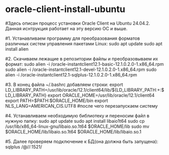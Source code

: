 # oracle-client-install-ubuntu
#Здесь описан процесс установки Oracle Client на Ubuntu 24.04.2. Данная иснтрукция работает на эту версию ОС и выше.

#1. Устанавливаем программу для преобразования форматов различных систем управления пакетами Linux:
sudo apt update
sudo apt install alien

#2. Скачиваем лежащие в репозитории файлы и преобразовываем их формат:
sudo alien -i <path-to>/oracle-instantclient12.1-basic-12.1.0.2.0-1.x86_64.rpm
sudo alien -i <path-to>/oracle-instantclient12.1-devel-12.1.0.2.0-1.x86_64.rpm
sudo alien -i <path-to>/oracle-instantclient12.1-sqlplus-12.1.0.2.0-1.x86_64.rpm

#3. В конец файла ~/.bashrc добавляем строки:
export LD_LIBRARY_PATH=/usr/lib/oracle/12.1/client64/lib/${LD_LIBRARY_PATH:+:$LD_LIBRARY_PATH}
export ORACLE_HOME=/usr/lib/oracle/12.1/client64
export PATH=$PATH:$ORACLE_HOME/bin
export NLS_LANG=AMERICAN_CIS.UTF8
#после чего перезапускаем систему

#4. Устанавливаем необходимую библиотеку и переносим файл в нужную папку:
sudo apt update
sudo apt install libaio1t64
sudo cp /usr/lib/x86_64-linux-gnu/libaio.so.1t64 $ORACLE_HOME/lib
sudo mv $ORACLE_HOME/lib/libaio.so.1t64 $ORACLE_HOME/lib/libaio.so.1

#5. Далее проверяем подключение к БД(она должна быть запущена):
sqlplus <username>/<password>@//<dbhost>:1521/<SID>
